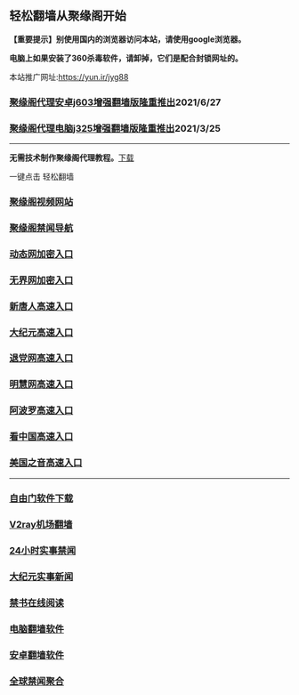 ## 轻松翻墙从聚缘阁开始

**【重要提示】别使用国内的浏览器访问本站，请使用google浏览器。**

**电脑上如果安装了360杀毒软件，请卸掉，它们是配合封锁网址的。**

本站推广网址:https://yun.ir/jyg88

### [聚缘阁代理安卓j603增强翻墙版隆重推出](https://gitlab.com/juyuange/2/-/raw/master/j603.apk)2021/6/27

### [聚缘阁代理电脑j325增强翻墙版隆重推出](https://gitlab.com/juyuange/2/-/raw/master/j325dn.rar)2021/3/25

***



**无需技术制作聚缘阁代理教程。**[下载](https://gitlab.com/j25414/jyg/-/raw/master/jygdl.rar)

一键点击 轻松翻墙



### [聚缘阁视频网站](https://3658.rwyw43.workers.dev)

### [聚缘阁禁闻导航](https://hidden-sunset-c11a.rwyw43.workers.dev)

### [动态网加密入口](https://3d.byyyu.ml/dhott/u444p)

### [无界网加密入口](https://3d.byyyu.ml/auuu/n12a)

### [新唐人高速入口](https://3d.byyyu.ml/moot/a5r)

### [大纪元高速入口](https://3d.byyyu.ml/yhhpp/e7e)

### [退党网高速入口](https://3d.byyyu.ml/arrw/e8e)

### [明慧网高速入口](https://3d.byyyu.ml/urbb/e3b)

### [阿波罗高速入口](https://3d.byyyu.ml/asop/e13a)

### [看中国高速入口](https://3d.byyyu.ml/aaker/y11n)

### [美国之音高速入口](https://3d.byyyu.ml/annkl/e18m)

***






### [自由门软件下载](https://git.io/skyfree)

### [V2ray机场翻墙](https://github.com/bannedbook/fanqiang/wiki/V2ray%E6%9C%BA%E5%9C%BA)

### [24小时实事禁闻](https://github.com/fyvn2199/djy/blob/master/gb/n24hr.md?dfh#1)

### [大纪元实事新闻](https://github.com/fyvn2199/djy/blob/master/gb/nsc413.md?dfh#1)

### [禁书在线阅读](https://github.com/txyzum203/djy/blob/master/gb/9p.md?flntdtv#1)

### [电脑翻墙软件](https://github.com/Alvin9999/new-pac/wiki)

### [安卓翻墙软件](https://git.io/afq)

### [全球禁闻聚合](https://github.com/gfw-breaker/banned-news1/blob/master/README.md)












